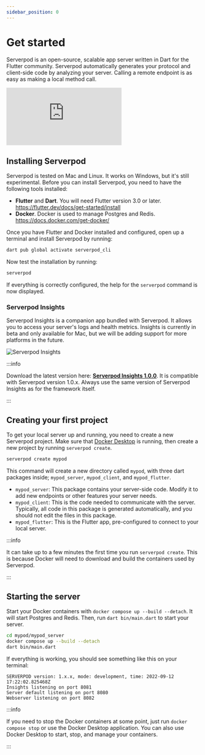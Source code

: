 ```yaml
---
sidebar_position: 0
---
```


# Get started
Serverpod is an open-source, scalable app server written in Dart for the Flutter community. Serverpod automatically generates your protocol and client-side code by analyzing your server. Calling a remote endpoint is as easy as making a local method call.

<div style={{ position : 'relative', paddingBottom : '56.25%', height : '0' }}><iframe style={{ position : 'absolute', top : '0', left : '0', width : '100%', height : '100%' }} width="560" height="315" src="https://www.youtube-nocookie.com/embed/QN6juNWW3js" title="YouTube video player" frameborder="0" allow="accelerometer; autoplay; clipboard-write; encrypted-media; gyroscope; picture-in-picture" allowfullscreen></iframe></div>


## Installing Serverpod
Serverpod is tested on Mac and Linux. It works on Windows, but it's still experimental. Before you can install Serverpod, you need to have the following tools installed:
- __Flutter__ and __Dart__. You will need Flutter version 3.0 or later. https://flutter.dev/docs/get-started/install
- __Docker__. Docker is used to manage Postgres and Redis. https://docs.docker.com/get-docker/

Once you have Flutter and Docker installed and configured, open up a terminal and install Serverpod by running:

```bash
dart pub global activate serverpod_cli
```

Now test the installation by running:

```bash
serverpod
```

If everything is correctly configured, the help for the `serverpod` command is now displayed.

### Serverpod Insights
Serverpod Insights is a companion app bundled with Serverpod. It allows you to access your server's logs and health metrics. Insights is currently in beta and only available for Mac, but we will be adding support for more platforms in the future.

![Serverpod Insights](https://serverpod.dev/assets/img/serverpod-screenshot.webp)

:::info

Download the latest version here: __[Serverpod Insights 1.0.0](https://serverpod.dev/insights/Serverpod-1.0.0.zip)__. It is compatible with Serverpod version 1.0.x. Always use the same version of Serverpod Insights as for the framework itself.

:::

## Creating your first project
To get your local server up and running, you need to create a new Serverpod project. Make sure that [Docker Desktop](https://www.docker.com/products/docker-desktop/) is running, then create a new project by running `serverpod create`.

```bash
serverpod create mypod
```

This command will create a new directory called `mypod`, with three dart packages inside; `mypod_server`, `mypod_client`, and `mypod_flutter`.

- `mypod_server`: This package contains your server-side code. Modify it to add new endpoints or other features your server needs.
- `mypod_client`: This is the code needed to communicate with the server. Typically, all code in this package is generated automatically, and you should not edit the files in this package.
- `mypod_flutter`: This is the Flutter app, pre-configured to connect to your local server.

:::info

It can take up to a few minutes the first time you run `serverpod create`. This is because Docker will need to download and build the containers used by Serverpod.

:::

## Starting the server
Start your Docker containers with `docker compose up --build --detach`. It will start Postgres and Redis. Then, run `dart bin/main.dart` to start your server.

```bash
cd mypod/mypod_server
docker compose up --build --detach
dart bin/main.dart
```

If everything is working, you should see something like this on your terminal:

```
SERVERPOD version: 1.x.x, mode: development, time: 2022-09-12 17:22:02.825468Z
Insights listening on port 8081
Server default listening on port 8080
Webserver listening on port 8082
```

:::info

If you need to stop the Docker containers at some point, just run `docker compose stop` or use the Docker Desktop application. You can also use Docker Desktop to start, stop, and manage your containers.

:::
